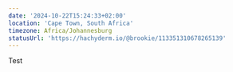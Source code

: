 ```yaml
---
date: '2024-10-22T15:24:33+02:00'
location: 'Cape Town, South Africa'
timezone: Africa/Johannesburg
statusUrl: 'https://hachyderm.io/@brookie/113351310678265139'
---
```

Test
